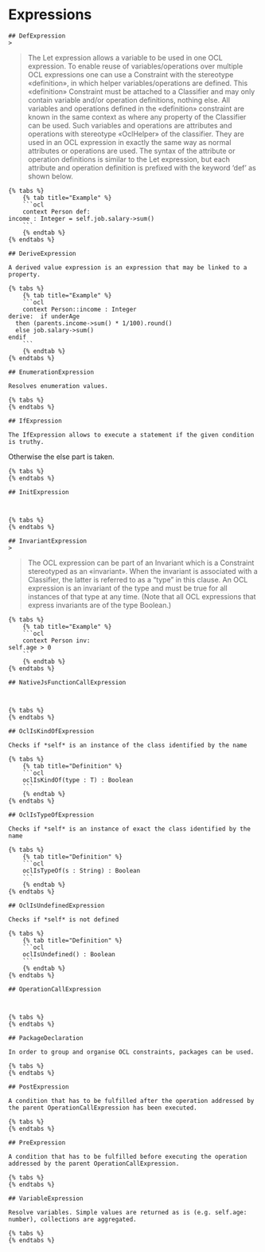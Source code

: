 # Expressions

    ## DefExpression
    > 
> The Let expression allows a variable to be used in one OCL expression.
> To enable reuse of variables/operations over multiple OCL expressions one can use a Constraint with the stereotype «definition», in which helper variables/operations are defined.
> This «definition» Constraint must be attached to a Classifier and may only contain variable and/or operation definitions, nothing else.
> All variables and operations defined in the «definition» constraint are known in the same context as where any property of the Classifier can be used.
> Such variables and operations are attributes and operations with stereotype «OclHelper» of the classifier.
> They are used in an OCL expression in exactly the same way as normal attributes or operations are used.
> The syntax of the attribute or operation definitions is similar to the Let expression, but each attribute and operation definition is prefixed with the keyword ‘def’ as shown below.
> 
    

    {% tabs %}
        {% tab title="Example" %}
        ```ocl
        context Person def:
    income : Integer = self.job.salary->sum()
        ```
        {% endtab %}
    {% endtabs %}

    ## DeriveExpression
    
    A derived value expression is an expression that may be linked to a property.

    {% tabs %}
        {% tab title="Example" %}
        ```ocl
        context Person::income : Integer
    derive:  if underAge
      then (parents.income->sum() * 1/100).round()
      else job.salary->sum()
    endif
        ```
        {% endtab %}
    {% endtabs %}

    ## EnumerationExpression
    
    Resolves enumeration values.

    {% tabs %}
    {% endtabs %}

    ## IfExpression
    
    The IfExpression allows to execute a statement if the given condition is truthy.
Otherwise the else part is taken.

    {% tabs %}
    {% endtabs %}

    ## InitExpression
    
    

    {% tabs %}
    {% endtabs %}

    ## InvariantExpression
    > 
> The OCL expression can be part of an Invariant which is a Constraint stereotyped as an «invariant».
> When the invariant is associated with a Classifier, the latter is referred to as a “type” in this clause.
> An OCL expression is an invariant of the type and must be true for all instances of that type at any time.
> (Note that all OCL expressions that express invariants are of the type Boolean.)
> 
    

    {% tabs %}
        {% tab title="Example" %}
        ```ocl
        context Person inv:
    self.age > 0
        ```
        {% endtab %}
    {% endtabs %}

    ## NativeJsFunctionCallExpression
    
    

    {% tabs %}
    {% endtabs %}

    ## OclIsKindOfExpression
    
    Checks if *self* is an instance of the class identified by the name

    {% tabs %}
        {% tab title="Definition" %}
        ```ocl
        oclIsKindOf(type : T) : Boolean
        ```
        {% endtab %}
    {% endtabs %}

    ## OclIsTypeOfExpression
    
    Checks if *self* is an instance of exact the class identified by the name

    {% tabs %}
        {% tab title="Definition" %}
        ```ocl
        oclIsTypeOf(s : String) : Boolean
        ```
        {% endtab %}
    {% endtabs %}

    ## OclIsUndefinedExpression
    
    Checks if *self* is not defined

    {% tabs %}
        {% tab title="Definition" %}
        ```ocl
        oclIsUndefined() : Boolean
        ```
        {% endtab %}
    {% endtabs %}

    ## OperationCallExpression
    
    

    {% tabs %}
    {% endtabs %}

    ## PackageDeclaration
    
    In order to group and organise OCL constraints, packages can be used.

    {% tabs %}
    {% endtabs %}

    ## PostExpression
    
    A condition that has to be fulfilled after the operation addressed by the parent OperationCallExpression has been executed.

    {% tabs %}
    {% endtabs %}

    ## PreExpression
    
    A condition that has to be fulfilled before executing the operation addressed by the parent OperationCallExpression.

    {% tabs %}
    {% endtabs %}

    ## VariableExpression
    
    Resolve variables. Simple values are returned as is (e.g. self.age: number), collections are aggregated.

    {% tabs %}
    {% endtabs %}

